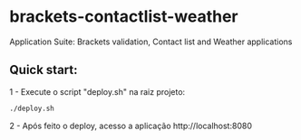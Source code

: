 # brackets-contactlist-weather

Application Suite: Brackets validation, Contact list and Weather applications

## Quick start:
1 - Execute o script "deploy.sh" na raiz projeto:

```sh
./deploy.sh
```

2 - Após feito o deploy, acesso a aplicação http://localhost:8080
